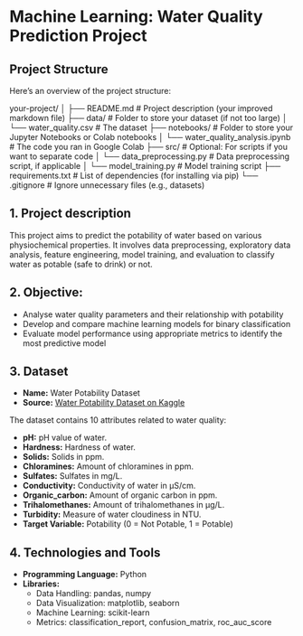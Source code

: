 # Machine Learning: Water Quality Prediction Project


## Project Structure

Here’s an overview of the project structure:

your-project/
│
├── README.md                   # Project description (your improved markdown file)
├── data/                        # Folder to store your dataset (if not too large)
│   └── water_quality.csv        # The dataset
├── notebooks/                   # Folder to store your Jupyter Notebooks or Colab notebooks
│   └── water_quality_analysis.ipynb   # The code you ran in Google Colab
├── src/                         # Optional: For scripts if you want to separate code
│   └── data_preprocessing.py    # Data preprocessing script, if applicable
│   └── model_training.py        # Model training script
├── requirements.txt             # List of dependencies (for installing via pip)
└── .gitignore                   # Ignore unnecessary files (e.g., datasets)




## 1. Project description
This project aims to predict the potability of water based on various physiochemical properties. It involves data preprocessing, exploratory data analysis, feature engineering, model training, and evaluation to classify water as potable (safe to drink) or not.

## 2. Objective:
   - Analyse water quality parameters and their relationship with potability
   - Develop and compare machine learning models for binary classification
   - Evaluate model performance using appropriate metrics to identify the most predictive model

## 3. Dataset
  - **Name:** Water Potability Dataset
  - **Source:** [Water Potability Dataset on Kaggle](https://www.kaggle.com/datasets)

  The dataset contains 10 attributes related to water quality:
  - **pH:** pH value of water.
  - **Hardness:** Hardness of water.
  - **Solids:** Solids in ppm.
  - **Chloramines:** Amount of chloramines in ppm.
  - **Sulfates:** Sulfates in mg/L.
  - **Conductivity:** Conductivity of water in μS/cm.
  - **Organic_carbon:** Amount of organic carbon in ppm.
  - **Trihalomethanes:** Amount of trihalomethanes in μg/L.
  - **Turbidity:** Measure of water cloudiness in NTU.
  - **Target Variable:** Potability (0 = Not Potable, 1 = Potable)

## 4. Technologies and Tools
  - **Programming Language:** Python
  - **Libraries:**
    - Data Handling: pandas, numpy
    - Data Visualization: matplotlib, seaborn
    - Machine Learning: scikit-learn
    - Metrics: classification_report, confusion_matrix, roc_auc_score



